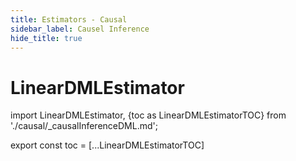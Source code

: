 ```yaml
---
title: Estimators - Causal
sidebar_label: Causel Inference
hide_title: true
---
```


# LinearDMLEstimator

import LinearDMLEstimator, {toc as LinearDMLEstimatorTOC} from './causal/_causalInferenceDML.md';

<LinearDMLEstimator/>

export const toc = [...LinearDMLEstimatorTOC]
